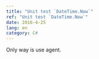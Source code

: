 ```yaml
---
title: "Unit test `DateTime.Now`"
ref: "Unit test `DateTime.Now`"
date: 2016-4-25
lang: en
category: C#
---
```


Only way is use agent.
